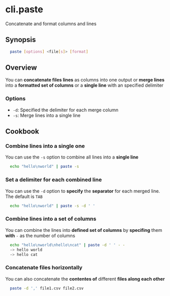 # cli.paste

Concatenate and format columns and lines

## Synopsis

```sh
  paste [options] <file[s]> [format]
```

## Overview

You can **concatenate files lines** as columns into one output or **merge
lines** into a **formatted set of columns** or a **single line** with an
specified delimiter

### Options

- `-d`: Specified the delimiter for each merge column
- `-s`: Merge lines into a single line

## Cookbook

### Combine lines into a single one

You can use the `-s` option to combine all lines into a **single line**

```sh
  echo "hello\nworld" | paste -s
```

### Set a delimiter for each combined line

You can use the `-d` option to **specify** the **separator** for each merged
line. The default is `TAB`

```sh
  echo "hello\nworld" | paste -s -d ' '
```

### Combine lines into a set of columns

You can combine the lines into **defined set of columns** by **specifing** them
**with** `-` as the number of columns

```sh
  echo "hello\nworld\nhello\ncat" | paste -d ' ' - -
  -> hello world
  -> hello cat
```

### Concatenate files horizontally

You can also concatenate the **contentes of** different **files along each other**

```sh
  paste -d ',' file1.csv file2.csv
```
